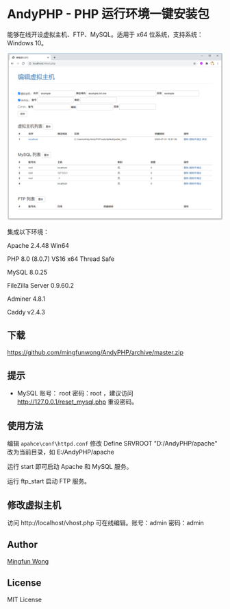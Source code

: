 # AndyPHP - PHP 运行环境一键安装包

能够在线开设虚拟主机、FTP、MySQL。适用于 x64 位系统，支持系统： Windows 10。

![AndyPHP](./image.png)

集成以下环境：

Apache 2.4.48 Win64

PHP 8.0 (8.0.7) VS16 x64 Thread Safe

MySQL 8.0.25

FileZilla Server 0.9.60.2

Adminer 4.8.1

Caddy v2.4.3

## 下载

https://github.com/mingfunwong/AndyPHP/archive/master.zip

## 提示

- MySQL 账号： root 密码：root ，建议访问 http://127.0.0.1/reset_mysql.php 重设密码。

## 使用方法

编辑 `apahce\conf\httpd.conf`
修改 Define SRVROOT "D:/AndyPHP/apache" 改为当前目录，如 E:/AndyPHP/apache

运行 start 即可启动 Apache 和 MySQL 服务。

运行 ftp_start 启动 FTP 服务。

## 修改虚拟主机

访问 http://localhost/vhost.php 可在线编辑。账号：admin 密码：admin

## Author

[Mingfun Wong](https://github.com/mingfunwong)

## License

MIT License
